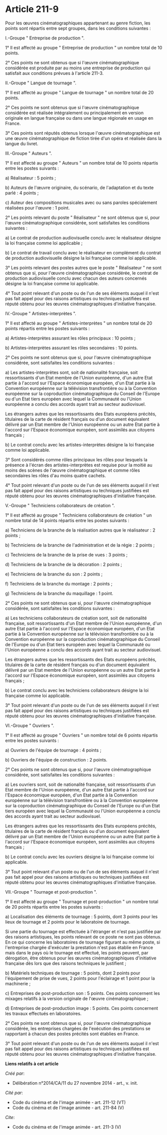 # Article 211-9

Pour les œuvres cinématographiques appartenant au genre fiction, les points sont répartis entre sept groupes, dans les
conditions suivantes : 

I.-Groupe " Entreprise de production ". 

1° Il est affecté au groupe " Entreprise de production " un nombre total de 10 points. 

2° Ces points ne sont obtenus que si l'œuvre cinématographique considérée est produite par au moins une entreprise de
production qui satisfait aux conditions prévues à l'article 211-3. 

II.-Groupe " Langue de tournage ". 

1° Il est affecté au groupe " Langue de tournage " un nombre total de 20 points. 

2° Ces points ne sont obtenus que si l'œuvre cinématographique considérée est réalisée intégralement ou principalement en
version originale en langue française ou dans une langue régionale en usage en France. 

3° Ces points sont réputés obtenus lorsque l'œuvre cinématographique est une œuvre cinématographique de fiction tirée d'un
opéra et réalisée dans la langue du livret. 

III.-Groupe " Auteurs ". 

1° Il est affecté au groupe " Auteurs " un nombre total de 10 points répartis entre les postes suivants : 

a) Réalisateur : 5 points ; 

b) Auteurs de l'œuvre originaire, du scénario, de l'adaptation et du texte parlé : 4 points ; 

c) Auteur des compositions musicales avec ou sans paroles spécialement réalisées pour l'œuvre : 1 point. 

2° Les points relevant du poste " Réalisateur " ne sont obtenus que si, pour l'œuvre cinématographique considérée, sont
satisfaites les conditions suivantes : 

a) Le contrat de production audiovisuelle conclu avec le réalisateur désigne la loi française comme loi applicable ; 

b) Le contrat de travail conclu avec le réalisateur en complément du contrat de production audiovisuelle désigne la loi
française comme loi applicable. 

3° Les points relevant des postes autres que le poste " Réalisateur " ne sont obtenus que si, pour l'œuvre cinématographique
considérée, le contrat de production audiovisuelle conclu avec chacun des auteurs concernés désigne la loi française comme
loi applicable. 

4° Tout point relevant d'un poste ou de l'un de ses éléments auquel il n'est pas fait appel pour des raisons artistiques ou
techniques justifiées est réputé obtenu pour les œuvres cinématographiques d'initiative française. 

IV.-Groupe " Artistes-interprètes ". 

1° Il est affecté au groupe " Artistes-interprètes " un nombre total de 20 points répartis entre les postes suivants : 

a) Artistes-interprètes assurant les rôles principaux : 10 points ; 

b) Artistes-interprètes assurant les rôles secondaires : 10 points. 

2° Ces points ne sont obtenus que si, pour l'œuvre cinématographique considérée, sont satisfaites les conditions suivantes : 

a) Les artistes-interprètes sont, soit de nationalité française, soit ressortissants d'un Etat membre de l'Union européenne,
d'un autre Etat partie à l'accord sur l'Espace économique européen, d'un Etat partie à la Convention européenne sur la
télévision transfrontière ou à la Convention européenne sur la coproduction cinématographique du Conseil de l'Europe ou d'un
Etat tiers européen avec lequel la Communauté ou l'Union européenne a conclu des accords ayant trait au secteur audiovisuel. 

Les étrangers autres que les ressortissants des Etats européens précités, titulaires de la carte de résident français ou d'un
document équivalent délivré par un Etat membre de l'Union européenne ou un autre Etat partie à l'accord sur l'Espace
économique européen, sont assimilés aux citoyens français ; 

b) Le contrat conclu avec les artistes-interprètes désigne la loi française comme loi applicable. 

3° Sont considérés comme rôles principaux les rôles pour lesquels la présence à l'écran des artistes-interprètes est requise
pour la moitié au moins des scènes de l'œuvre cinématographique et comme rôles secondaires les rôles d'au moins quatre
cachets. 

4° Tout point relevant d'un poste ou de l'un de ses éléments auquel il n'est pas fait appel pour des raisons artistiques ou
techniques justifiées est réputé obtenu pour les œuvres cinématographiques d'initiative française. 

V.-Groupe " Techniciens collaborateurs de création ". 

1° Il est affecté au groupe " Techniciens collaborateurs de création " un nombre total de 14 points répartis entre les postes
suivants : 

a) Techniciens de la branche de la réalisation autres que le réalisateur : 2 points ; 

b) Techniciens de la branche de l'administration et de la régie : 2 points ; 

c) Techniciens de la branche de la prise de vues : 3 points ; 

d) Techniciens de la branche de la décoration : 2 points ; 

e) Techniciens de la branche du son : 2 points ; 

f) Techniciens de la branche du montage : 2 points ; 

g) Techniciens de la branche du maquillage : 1 point. 

2° Ces points ne sont obtenus que si, pour l'œuvre cinématographique considérée, sont satisfaites les conditions suivantes : 

a) Les techniciens collaborateurs de création sont, soit de nationalité française, soit ressortissants d'un Etat membre de
l'Union européenne, d'un autre Etat partie à l'accord sur l'Espace économique européen, d'un Etat partie à la Convention
européenne sur la télévision transfrontière ou à la Convention européenne sur la coproduction cinématographique du Conseil de
l'Europe ou d'un Etat tiers européen avec lequel la Communauté ou l'Union européenne a conclu des accords ayant trait au
secteur audiovisuel. 

Les étrangers autres que les ressortissants des Etats européens précités, titulaires de la carte de résident français ou d'un
document équivalent délivré par un Etat membre de l'Union européenne ou un autre Etat partie à l'accord sur l'Espace
économique européen, sont assimilés aux citoyens français ; 

b) Le contrat conclu avec les techniciens collaborateurs désigne la loi française comme loi applicable. 

3° Tout point relevant d'un poste ou de l'un de ses éléments auquel il n'est pas fait appel pour des raisons artistiques ou
techniques justifiées est réputé obtenu pour les œuvres cinématographiques d'initiative française. 

VI.-Groupe " Ouvriers ". 

1° Il est affecté au groupe " Ouvriers " un nombre total de 6 points répartis entre les postes suivants : 

a) Ouvriers de l'équipe de tournage : 4 points ; 

b) Ouvriers de l'équipe de construction : 2 points. 

2° Ces points ne sont obtenus que si, pour l'œuvre cinématographique considérée, sont satisfaites les conditions suivantes : 

a) Les ouvriers sont, soit de nationalité française, soit ressortissants d'un Etat membre de l'Union européenne, d'un autre
Etat partie à l'accord sur l'Espace économique européen, d'un Etat partie à la Convention européenne sur la télévision
transfrontière ou à la Convention européenne sur la coproduction cinématographique du Conseil de l'Europe ou d'un Etat tiers
européen avec lequel la Communauté ou l'Union européenne a conclu des accords ayant trait au secteur audiovisuel. 

Les étrangers autres que les ressortissants des Etats européens précités, titulaires de la carte de résident français ou d'un
document équivalent délivré par un Etat membre de l'Union européenne ou un autre Etat partie à l'accord sur l'Espace
économique européen, sont assimilés aux citoyens français ; 

b) Le contrat conclu avec les ouvriers désigne la loi française comme loi applicable. 

3° Tout point relevant d'un poste ou de l'un de ses éléments auquel il n'est pas fait appel pour des raisons artistiques ou
techniques justifiées est réputé obtenu pour les œuvres cinématographiques d'initiative française. 

VII.-Groupe " Tournage et post-production ". 

1° Il est affecté au groupe " Tournage et post-production " un nombre total de 20 points répartis entre les postes
suivants : 

a) Localisation des éléments de tournage : 5 points, dont 3 points pour les lieux de tournage et 2 points pour le laboratoire
de tournage. 

Si une partie du tournage est effectuée à l'étranger et n'est pas justifiée par des raisons artistiques, les points relevant
de ce poste ne sont pas obtenus. En ce qui concerne les laboratoires de tournage figurant au même poste, si l'entreprise
chargée d'exécuter la prestation n'est pas établie en France mais dans le pays où le tournage est effectué, les points
peuvent, par dérogation, être obtenus pour les œuvres cinématographiques d'initiative française dès lors que des raisons
techniques le justifient ; 

b) Matériels techniques de tournage : 5 points, dont 2 points pour l'équipement de prise de vues, 2 points pour l'éclairage
et 1 point pour la machinerie ; 

c) Entreprises de post-production son : 5 points. Ces points concernent les mixages relatifs à la version originale de
l'œuvre cinématographique ; 

d) Entreprises de post-production image : 5 points. Ces points concernent les travaux effectués en laboratoires. 

2° Ces points ne sont obtenus que si, pour l'œuvre cinématographique considérée, les entreprises chargées de l'exécution des
prestations se rapportant à chacun des postes précités sont établies en France. 

3° Tout point relevant d'un poste ou de l'un de ses éléments auquel il n'est pas fait appel pour des raisons artistiques ou
techniques justifiées est réputé obtenu pour les œuvres cinématographiques d'initiative française.

**Liens relatifs à cet article**

_Créé par_:

  - Délibération n°2014/CA/11 du 27 novembre 2014 - art., v. init.

_Cité par_:

  - Code du cinéma et de l'image animée - art. 211-12 (VT)
  - Code du cinéma et de l'image animée - art. 211-84 (V)

_Cite_:

  - Code du cinéma et de l'image animée - art. 211-3 (V)
